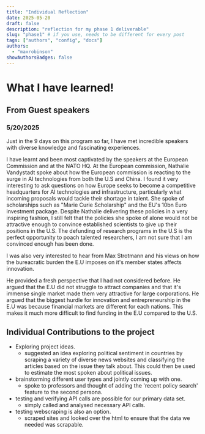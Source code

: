 ```yaml
---
title: "Individual Reflection"
date: 2025-05-20
draft: false
description: "reflection for my phase 1 deliverable"
slug: "phase1" # if you use, needs to be different for every post
tags: ["authors", "config", "docs"]
authors:
  - "maxrobinson"
showAuthorsBadges: false
---
```


# What I have learned!

## From Guest speakers

### 5/20/2025

Just in the 9 days on this program so far, I have met incredible speakers with diverse knowledge and fascinating experiences.

I have learnt and been most captivated by the speakers at the European Commission and at the NATO HQ. At the European commission, Nathalie Vandystadt spoke about how the European commission is reacting to the surge in AI technologies from both the U.S and China. I found it very interesting to ask questions on how Europe seeks to become a competitive headquarters for AI technologies and infrastructure, particularly what incoming proposals would tackle their shortage in talent. She spoke of scholarships such as "Marie Curie Scholarship" and the EU's 10bn Euro investment package. Despite Nathalie delivering these policies in a very inspiring fashion, I still felt that the policies she spoke of alone would not be attractive enough to convince established scientists to give up their positions in the U.S. The defunding of research programs in the U.S is the perfect opportunity to poach talented researchers, I am not sure that I am convinced enough has been done.

I was also very interested to hear from Max Strotmann and his views on how the bureacratic burden the E.U imposes on it's member states affects innovation.

He provided a fresh perspective that I had not considered before. He argued that the E.U did not struggle to attract companies and that it's immense single market made them very attractive for large corporations. He argued that the biggest hurdle for innovation and entrepreneurship in the E.U was because financial markets are different for each nations. This makes it much more difficult to find funding in the E.U compared to the U.S.

## Individual Contributions to the project

- Exploring project ideas.
  - suggested an idea exploring political sentiment in countries by scraping a variety of diverse news websites and classifying the articles based on the issue they talk about. This could then be used to estimate the most spoken about political issues.
- brainstorming different user types and jointly coming up with one.
  - spoke to professors and thought of adding the 'recent policy search' feature to the second persona.
- testing and verifying API calls are possible for our primary data set.
  - simply called and analysed necessary API calls.
- testing webscraping is also an option.
  - scraped sites and looked over the html to ensure that the data we needed was scrapable.
